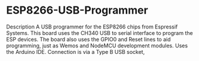 # ESP8266-USB-Programmer

Description
A USB programmer for the ESP8266 chips from Espressif Systems. This board uses the CH340 USB to serial interface to program the ESP devices. The board also uses the GPIO0 and Reset lines to aid programming, just as Wemos and NodeMCU development modules. Uses the Arduino IDE. Connection is via a Type B USB socket,


